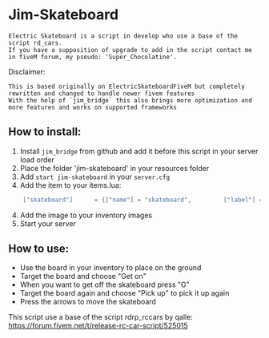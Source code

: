 # Jim-Skateboard

```
Electric Skateboard is a script in develop who use a base of the script rd_cars.
If you have a supposition of upgrade to add in the script contact me in fiveM forum, my pseudo: 'Super_Chocolatine'.
```

Disclaimer:
```
This is based originally on ElectricSkateboardFiveM but completely rewritten and changed to handle newer fivem features
With the help of `jim_bridge` this also brings more optimization and more features and works on supported frameworks
```

## How to install:
1. Install `jim_bridge` from github and add it before this script in your server load order
2. Place the folder 'jim-skateboard' in your resources folder
3. Add `start jim-skateboard` in your `server.cfg`
4. Add the item to your items.lua:
```lua
	["skateboard"] 	  	= {["name"] = "skateboard",			["label"] = "Skateboard",		["weight"] = 1,    ["type"] = "item", ["image"] = "skateboard.png", 	["unique"] = true, 	["useable"] = true, 	["shouldClose"] = true,    ["combinable"] = nil,   ["description"] = ""},
```
4. Add the image to your inventory images
5. Start your server

## How to use:
- Use the board in your inventory to place on the ground
- Target the board and choose "Get on"
- When you want to get off the skateboard press "G"
- Target the board again and choose "Pick up" to pick it up again
- Press the arrows to move the skateboard

This script use a base of the script  rdrp_rccars by qalle:
https://forum.fivem.net/t/release-rc-car-script/525015